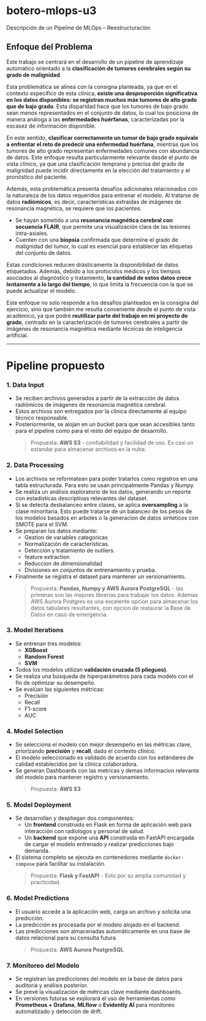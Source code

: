 # botero-mlops-u3
Descripción de un Pipeline de MLOps – Reestructuración 


## Enfoque del Problema

Este trabajo se centrará en el desarrollo de un pipeline de aprendizaje automático orientado a la **clasificación de tumores cerebrales según su grado de malignidad**.

Esta problemática se alinea con la consigna planteada, ya que en el contexto específico de esta clínica, **existe una desproporción significativa en los datos disponibles: se registran muchos más tumores de alto grado que de bajo grado**. Esta disparidad hace que los tumores de bajo grado sean menos representados en el conjunto de datos, lo cual los posiciona de manera análoga a las **enfermedades huérfanas**, caracterizadas por la escasez de información disponible.

En este sentido, **clasificar correctamente un tumor de bajo grado equivale a enfrentar el reto de predecir una enfermedad huérfana**, mientras que los tumores de alto grado representan enfermedades comunes con abundancia de datos. Este enfoque resulta particularmente relevante desde el punto de vista clínico, ya que una clasificación temprana y precisa del grado de malignidad puede incidir directamente en la elección del tratamiento y el pronóstico del paciente.

Además, esta problemática presenta desafíos adicionales relacionados con la naturaleza de los datos requeridos para entrenar el modelo. Al tratarse de datos **radiómicos**, es decir, características extraídas de imágenes de resonancia magnética, se requiere que los pacientes:

- Se hayan sometido a una **resonancia magnética cerebral con secuencia FLAIR**, que permite una visualización clara de las lesiones intra-axiales.
- Cuenten con una **biopsia** confirmada que determine el grado de malignidad del tumor, lo cual es esencial para establecer las etiquetas del conjunto de datos.

Estas condiciones reducen drásticamente la disponibilidad de datos etiquetados. Además, debido a los protocolos médicos y los tiempos asociados al diagnóstico y tratamiento, **la cantidad de estos datos crece lentamente a lo largo del tiempo**, lo que limita la frecuencia con la que se puede actualizar el modelo.

Este enfoque no solo responde a los desafíos planteados en la consigna del ejercicio, sino que también me resulta conveniente desde el punto de vista académico, ya que podré **reutilizar parte del trabajo en mi proyecto de grado**, centrado en la caracterización de tumores cerebrales a partir de imágenes de resonancia magnética mediante técnicas de inteligencia artificial.


---

# Pipeline propuesto


### 1. Data Input

- Se reciben archivos generados a partir de la extracción de datos radiómicos de imágenes de resonancia magnética cerebral.
- Estos archivos son entregados por la clínica directamente al equipo técnico responsable.
- Posteriormente, se alojan en un bucket para que sean accesibles tanto para el pipeline como para el resto del equipo de desarrollo.  
  > Propuesta: **AWS S3** - confiabilidad y facilidad de uso. Es casi un estandar para almacenar archivos en la nube.


### 2. Data Processing
- Los archivos se reformatean para poder tratarlos como registros en una tabla estructurada. Para esto se usan principalmente Pandas y Numpy. 
- Se realiza un análisis exploratorio de los datos, generando un reporte con estadísticas descriptivas relevantes del dataset.
- Si se detecta desbalanceo entre clases, se aplica **oversampling** a la clase minoritaria. Esto puede tratarse de un balanceo de los pesos de los modelos basados en arboles o la generacion de datos sinteticos con SMOTE para el SVM. 
- Se preparan los datos mediante:
  - Gestion de variables categoricas
  - Normalización de características.
  - Detección y tratamiento de outliers.
  - feature extraction
  - Reduccion de dimensionalidad
  - Divisiones en conjuntos de entrenamiento y prueba.
- Finalmente se registra el dataset para mantener un versionamiento.
    > Propuesta: **Pandas, Numpy y AWS Aurora PostgreSQL** - las primeras son las mejores librerias para trabajar los datos. Ademas AWS Aurora Postgres es una excelente opcion para almacenar los datos tabulares resultantes, con opcion de restaurar la Base de Datos en caso de emergencia.  

### 3. Model Iterations

- Se entrenan tres modelos:
  - **XGBoost**
  - **Random Forest**
  - **SVM**
- Todos los modelos utilizan **validación cruzada (5 pliegues)**.
- Se realiza una búsqueda de hiperparámetros para cada modelo con el fin de optimizar su desempeño.
- Se evalúan las siguientes métricas:
  - Precisión
  - Recall
  - F1-score
  - AUC


### 4. Model Selection

- Se selecciona el modelo con mejor desempeño en las métricas clave, priorizando **precisión** y **recall**, dado el contexto clínico. 
- El modelo seleccionado es validado de acuerdo con los estándares de calidad establecidos por la clínica colaboradora.
- Se generan Dashboards con las metricas y demas informacion relevante del modelo para mantener registro y versionamiento. 
    > Propuesta: **AWS S3** 



### 5. Model Deployment

- Se desarrollan y despliegan dos componentes:
  - Un **frontend** construido en Flask en forma de aplicación web para interacción con radiologos y personal de salud.
  - Un **backend** que expone una **API** construida en FastAPI encargada de cargar el modelo entrenado y realizar predicciones bajo demanda.
- El sistema completo se ejecuta en contenedores mediante `docker-compose` para facilitar su instalación.
    > Propuesta: **Flask y FastAPI** - Esto por su amplia comunidad y practicidad. 


### 6. Model Predictions

- El usuario accede a la aplicación web, carga un archivo y solicita una predicción.
- La predicción es procesada por el modelo alojado en el backend.
- Las predicciones son almacenadas automáticamente en una base de datos relacional para su consulta futura.  
  > Propuesta: **AWS Aurora PostgreSQL**


### 7. Monitoreo del Modelo

- Se registran las predicciones del modelo en la base de datos para auditoría y análisis posterior.
- Se prevé la visualización de métricas clave mediante dashboards.
- En versiones futuras se explorará el uso de herramientas como **Prometheus + Grafana**, **MLflow** o **Evidently AI** para monitoreo automatizado y detección de drift.
